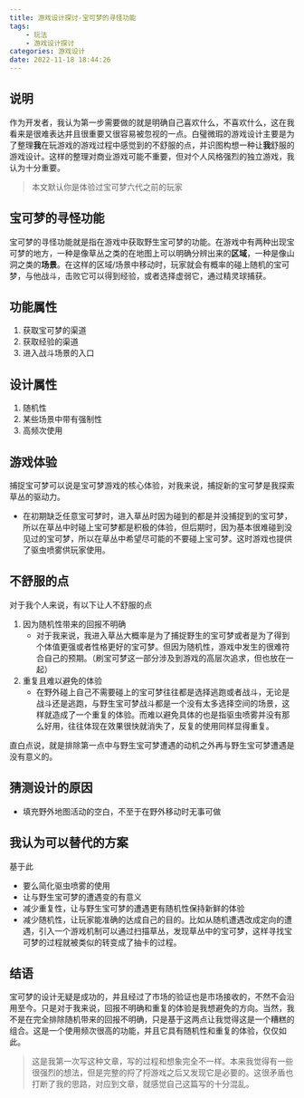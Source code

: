 ```yaml
---
title: 游戏设计探讨-宝可梦的寻怪功能
tags: 
    - 玩法
    - 游戏设计探讨
categories: 游戏设计
date: 2022-11-18 18:44:26
---
```

## 说明
作为开发者，我认为第一步需要做的就是明确自己喜欢什么，不喜欢什么，这在我看来是很难表达并且很重要又很容易被忽视的一点。白璧微瑕的游戏设计主要是为了整理**我**在玩游戏的游戏过程中感觉到的不舒服的点，并识图构想一种让**我**舒服的游戏设计。这样的整理对商业游戏可能不重要，但对个人风格强烈的独立游戏，我认为十分重要。

>本文默认你是体验过宝可梦六代之前的玩家

## 宝可梦的寻怪功能
宝可梦的寻怪功能就是指在游戏中获取野生宝可梦的功能。在游戏中有两种出现宝可梦的地方，一种是像草丛之类的在地图上可以明确分辨出来的**区域**，一种是像山洞之类的**场景**。在这样的区域/场景中移动时，玩家就会有概率的碰上随机的宝可梦，与他战斗，击败它可以得到经验，或者选择虚弱它，通过精灵球捕获。
## 功能属性

1. 获取宝可梦的渠道
1. 获取经验的渠道
1. 进入战斗场景的入口

## 设计属性

1. 随机性
2. 某些场景中带有强制性
1. 高频次使用

## 游戏体验
捕捉宝可梦可以说是宝可梦游戏的核心体验，对我来说，捕捉新的宝可梦是我探索草丛的驱动力。
- 在初期缺乏任意宝可梦时，进入草丛时因为碰到的都是并没捕捉到的宝可梦，所以在草丛中时碰上宝可梦都是积极的体验，但后期时，因为基本很难碰到没见过的宝可梦，所以在草丛中希望尽可能的不要碰上宝可梦。这时游戏也提供了驱虫喷雾供玩家使用。

## 不舒服的点
对于我个人来说，有以下让人不舒服的点
1. 因为随机性带来的回报不明确
    - 对于我来说，我进入草丛大概率是为了捕捉野生的宝可梦或者是为了得到个体值更强或者性格更好的宝可梦。但因为随机性，游戏中发生的很难符合自己的预期。（刷宝可梦这一部分涉及到游戏的高层次追求，但也放在一起）
1. 重复且难以避免的体验
    - 在野外碰上自己不需要碰上的宝可梦往往都是选择逃跑或者战斗，无论是战斗还是逃跑，与野生宝可梦战斗都是一个没有太多选择空间的场景，这样就造成了一个重复的体验。而难以避免具体的也是指驱虫喷雾并没有那么好用，往往体现在效果很快就消失了，反复的使用同样显得重复。

直白点说，就是排除第一点中与野生宝可梦遭遇的动机之外再与野生宝可梦遭遇是没有意义的。
## 猜测设计的原因
- 填充野外地图活动的空白，不至于在野外移动时无事可做
## 我认为可以替代的方案
基于此
- 要么简化驱虫喷雾的使用
- 让与野生宝可梦的遭遇变的有意义
- 减少重复性，让与野生宝可梦的遭遇更有随机性保持新鲜的体验
- 减少随机性，让玩家能准确的达成自己的目的。比如从随机遭遇改成定向的遭遇，引入一个游戏机制可以通过扫描草丛，发现草丛中的宝可梦，这样寻找宝可梦的过程就被类似的转变成了抽卡的过程。
## 结语
宝可梦的设计无疑是成功的，并且经过了市场的验证也是市场接收的，不然不会沿用至今。只是对于我来说，回报不明确和重复的体验是我想避免的方向。当然，我不是在完全排除随机带来的回报不明确，只是基于这两点让我觉得这是一个糟糕的组合。这是一个使用频次很高的功能，并且它具有随机性和重复的体验，仅仅如此。

> 这是我第一次写这种文章，写的过程和想象完全不一样。本来我觉得有一些很强烈的想法，但是完整的捋了捋游戏之后又发现它是必要的。这很矛盾也打断了我的思路，对应到文章，就感觉自己这篇写的十分混乱。
